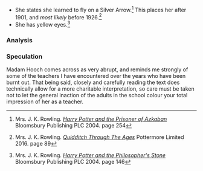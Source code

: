 
- She states she learned to fly on a Silver Arrow.[^221108-1] This places her after 1901, and _most likely_ before 1926.[^221108-2]
- She has yellow eyes.[^221108-3]

### Analysis

[^221108-3]:
    Mrs. J. K. Rowling.
    _[Harry Potter and the Philosopher's Stone](https://www.librarything.com/work/5403381/book/225886281)_
    Bloomsbury Publishing PLC 2004. page 146

[^221108-2]:
    Mrs. J. K. Rowling.
    _[Quidditch Through The Ages](https://www.librarything.com/work/3196299/book/229019631)_
    Pottermore Limited 2016. page 89

[^221108-1]:
    Mrs. J. K. Rowling.
    _[Harry Potter and the Prisoner of Azkaban](https://www.librarything.com/work/2742161/book/225886376)_
    Bloomsbury Publishing PLC 2004. page 254

### Speculation

Madam Hooch comes across as very abrupt, and reminds me strongly of some of the
teachers I have encountered over the years who have been burnt out. That being
said, closely and carefully reading the text does technically allow for a more
charitable interpretation, so care must be taken not to let the general
inaction of the adults in the school colour your total impression of her as a
teacher.
